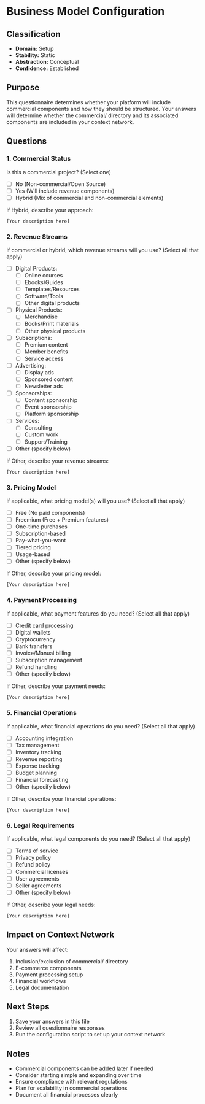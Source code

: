 # Business Model Configuration

## Classification
- **Domain:** Setup
- **Stability:** Static
- **Abstraction:** Conceptual
- **Confidence:** Established

## Purpose
This questionnaire determines whether your platform will include commercial components and how they should be structured. Your answers will determine whether the commercial/ directory and its associated components are included in your context network.

## Questions

### 1. Commercial Status

Is this a commercial project? (Select one)
- [ ] No (Non-commercial/Open Source)
- [ ] Yes (Will include revenue components)
- [ ] Hybrid (Mix of commercial and non-commercial elements)

If Hybrid, describe your approach:
```
[Your description here]
```

### 2. Revenue Streams

If commercial or hybrid, which revenue streams will you use? (Select all that apply)
- [ ] Digital Products:
  - [ ] Online courses
  - [ ] Ebooks/Guides
  - [ ] Templates/Resources
  - [ ] Software/Tools
  - [ ] Other digital products
- [ ] Physical Products:
  - [ ] Merchandise
  - [ ] Books/Print materials
  - [ ] Other physical products
- [ ] Subscriptions:
  - [ ] Premium content
  - [ ] Member benefits
  - [ ] Service access
- [ ] Advertising:
  - [ ] Display ads
  - [ ] Sponsored content
  - [ ] Newsletter ads
- [ ] Sponsorships:
  - [ ] Content sponsorship
  - [ ] Event sponsorship
  - [ ] Platform sponsorship
- [ ] Services:
  - [ ] Consulting
  - [ ] Custom work
  - [ ] Support/Training
- [ ] Other (specify below)

If Other, describe your revenue streams:
```
[Your description here]
```

### 3. Pricing Model

If applicable, what pricing model(s) will you use? (Select all that apply)
- [ ] Free (No paid components)
- [ ] Freemium (Free + Premium features)
- [ ] One-time purchases
- [ ] Subscription-based
- [ ] Pay-what-you-want
- [ ] Tiered pricing
- [ ] Usage-based
- [ ] Other (specify below)

If Other, describe your pricing model:
```
[Your description here]
```

### 4. Payment Processing

If applicable, what payment features do you need? (Select all that apply)
- [ ] Credit card processing
- [ ] Digital wallets
- [ ] Cryptocurrency
- [ ] Bank transfers
- [ ] Invoice/Manual billing
- [ ] Subscription management
- [ ] Refund handling
- [ ] Other (specify below)

If Other, describe your payment needs:
```
[Your description here]
```

### 5. Financial Operations

If applicable, what financial operations do you need? (Select all that apply)
- [ ] Accounting integration
- [ ] Tax management
- [ ] Inventory tracking
- [ ] Revenue reporting
- [ ] Expense tracking
- [ ] Budget planning
- [ ] Financial forecasting
- [ ] Other (specify below)

If Other, describe your financial operations:
```
[Your description here]
```

### 6. Legal Requirements

If applicable, what legal components do you need? (Select all that apply)
- [ ] Terms of service
- [ ] Privacy policy
- [ ] Refund policy
- [ ] Commercial licenses
- [ ] User agreements
- [ ] Seller agreements
- [ ] Other (specify below)

If Other, describe your legal needs:
```
[Your description here]
```

## Impact on Context Network

Your answers will affect:
1. Inclusion/exclusion of commercial/ directory
2. E-commerce components
3. Payment processing setup
4. Financial workflows
5. Legal documentation

## Next Steps

1. Save your answers in this file
2. Review all questionnaire responses
3. Run the configuration script to set up your context network

## Notes

- Commercial components can be added later if needed
- Consider starting simple and expanding over time
- Ensure compliance with relevant regulations
- Plan for scalability in commercial operations
- Document all financial processes clearly

